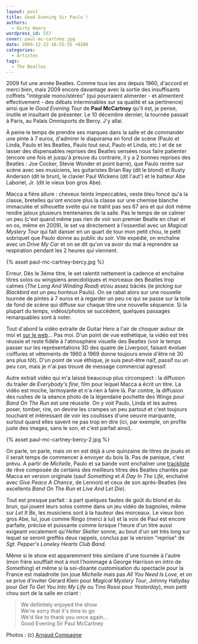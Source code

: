 ```yaml
---
layout: post
title: Good Evening Sir Paulo !
authors:
  - Dirty Henry
wordpress_id: 557
cover: paul-mc-cartney.jpg
date: 2009-12-22 16:55:55 +0100
categories:
  - Artistes
tags:
  - The Beatles
---
```


2009 fut une année Beatles. Comme tous les ans depuis 1960, d'accord et merci
bien, mais 2009 encore davantage avec la sortie des insuffisants coffrets
"intégrale mono/stéréo" (qui pourraient alimenter - et alimentent
effectivement - des débats interminables sur sa qualité et sa pertinence) ainsi
que le _Good Evening Tour_ de **Paul McCartney** qu'il est, je pense, inutile et
insultant de présenter. Le 10 décembre dernier, la tournée passait à Paris, au
Palais Omnisports de Bercy. J'y allai.

À peine le temps de prendre ses marques dans la salle et de commander une pinte
à 7 euros, d'admirer le diaporama en fond de scène (Paulo et Linda, Paulo et les
Beatles, Paulo tout seul, Paulo et Linda, etc.) et de se lasser des dispensables
reprises des Beatles sensées nous faire patienter (encore une fois et jusqu'à
preuve du contraire, il y a 2 bonnes reprises des Beatles : Joe Cocker, Stevie
Wonder et point barre), que Paulo rentre sur scène avec ses musiciens, les
guitaristes Brian Ray (dit le blond) et Rusty Anderson (dit le brun), le clavier
Paul Wickens (dit l'aut') et le batteur Abe Laboriel, Jr. (dit le vieux bon gros
Abe).

Macca a fière allure : cheveux teints impeccables, veste bleu foncé qu'a la
classe, bretelles qu'ont encore plus la classe sur une chemise blanche immaculée
et silhouette svelte qui ne trahit pas ses 67 ans et qui doit même rendre jaloux
plusieurs trentenaires de la salle. Pas le temps de se calmer un peu (c'est
quand même pas rien de voir son premier Beatle en chair et en os, même en 2009),
le set va directement à l'essentiel avec un _Magical Mystery Tour_ qui fait
danser en un quart de tour mon petit chou, le petit sobriquet que Paulo donne au
public du soir. Vite expédié, on enchaîne avec un _Drive My Car_ et on se dit
qu'on va avoir du mal à reprendre sa respiration pendant les 2 heures qui
viennent.

{% asset paul-mc-cartney-bercy.jpg %}

Erreur. Dès le 3ème titre, le set ralentit nettement la cadence et enchaîne
titres solos ou wingsiens anecdotiques et morceaux des Beatles trop calmes (_The
Long And Winding Road_) et/ou assez bâclés (le picking sur _Blackbird_ est un
peu honteux Paulo). On se rabat alors sur une nouvelle tournée de pintes à 7
euros et à regarder un peu ce qui se passe sur la toile de fond de scène qui
diffuse sur chaque titre une nouvelle séquence. Si la plupart du temps,
vidéos/photos se succèdent, quelques passages remarquables sont à noter.

Tout d'abord la vidéo extraite de Guitar Hero a l'air de choquer autour de moi
et [sur le web][1]… Pas moi. D'un point de vue esthétique, la vidéo est très
réussie et reste fidèle à l'atmosphère visuelle des Beatles (voir le temps
passer sur les représentations 3D des quatre de Liverpool, faisant évoluer
coiffures et vêtements de 1960 à 1969 donne toujours envie d'être né 30 ans plus
tôt). D'un point de vue éthique, je suis peut-être naïf, passif ou un peu con,
mais je n'ai pas trouvé de message commercial agressif.

Autre extrait vidéo qui m'a laissé beaucoup plus circonspect : la diffusion du
trailer de _Everybody's fine_, film pour lequel Macca a écrit un titre. La vidéo
est moche, larmoyante et n'a rien à faire là. Par contre, la diffusion des
rushes de la séance photo de la légendaire pochette des Wings pour _Band On The
Run_ est une réussite. On y voit Paulo, Linda et les autres poser, tomber, rire,
on devine les crampes un peu partout et c'est toujours touchant et intéressant
de voir les coulisses d'une oeuvre marquante, surtout quand elles savent ne pas
trop en dire (ici, par exemple, on profite juste des images, sans le son, et
c'est parfait ainsi).

{% asset paul-mc-cartney-bercy-2.jpg %}

On parle, on parle, mais on en est déjà à une quinzaine de titres de joués et il
serait temps de commencer à envoyer du bois là. Pas de panique, c'est prévu. A
partir de _Michelle_, Paulo et sa bande vont enchaîner une [trackliste][2] de
rêve composée de certains des meilleurs titres des Beatles chantés par Macca en
version originale (sauf _Something_ et _A Day In The Life_, enchaîné avec _Give
Peace A Chance_, de Lennon) et ceux de son après-Beatles (les excellents _Band
On The Run_ et _Live And Let Die_).

Tout est presque parfait : à part quelques fautes de goût du blond et du brun,
qui jouent leurs solos comme dans un jeu vidéo de bagnoles, même sur _Let It
Be_, les musiciens sont à la hauteur des morceaux. Le vieux bon gros Abe, lui,
joue comme Ringo (merci à lui) et la voix de Paul est encore parfaite, précise
et puissante comme lorsque l'heure d'un titre aussi exigeant vocalement
qu'_Helter Skelter_ sonne, au bout d'un set très long sur lequel se seront
greffés deux rappels, conclus par la version "reprise" de _Sgt. Pepper's Loneley
Hearts Club Band_.

Même si le show est apparemment très similaire d'une tournée à l'autre (mon
frère soufflait mot à mot l'hommage à George Harrison en intro de _Something_)
et même si la soi-disante customisation du spectacle pour la France est
maladroite (on joue _Michelle_ mais pas _All You Need Is Love_, et on se prive
d'inviter Gérard Klein pour _Magical Mystery Tour_, Johnny Hallyday pour _Got To
Get You Into My Life_ ou Tino Rossi pour _Yesterday_), mon petit chou sort de la
salle en criant :

> We definitely enjoyed the show  
> We're sorry that it's time to go  
> We'd like to thank you once again…  
> Good Evening Sir Paul McCartney

Photos : (c) [Arnaud Compagne](www.arnaudcompagne.com)

[1]:
  http://www.soul-kitchen.fr/9156-photos-concert-paul-mc-cartney-enflamme-bercy/
[2]:
  http://paulmccartney.forumactif.com/good-evening-paris-set-list-soundcheck-petite-review-n3056.htm
